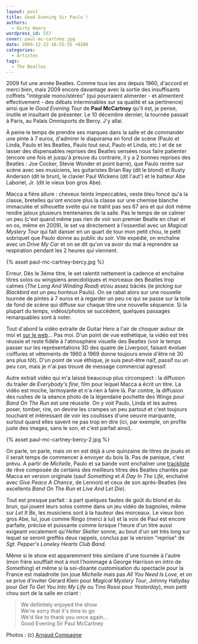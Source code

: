 ```yaml
---
layout: post
title: Good Evening Sir Paulo !
authors:
  - Dirty Henry
wordpress_id: 557
cover: paul-mc-cartney.jpg
date: 2009-12-22 16:55:55 +0100
categories:
  - Artistes
tags:
  - The Beatles
---
```


2009 fut une année Beatles. Comme tous les ans depuis 1960, d'accord et merci
bien, mais 2009 encore davantage avec la sortie des insuffisants coffrets
"intégrale mono/stéréo" (qui pourraient alimenter - et alimentent
effectivement - des débats interminables sur sa qualité et sa pertinence) ainsi
que le _Good Evening Tour_ de **Paul McCartney** qu'il est, je pense, inutile et
insultant de présenter. Le 10 décembre dernier, la tournée passait à Paris, au
Palais Omnisports de Bercy. J'y allai.

À peine le temps de prendre ses marques dans la salle et de commander une pinte
à 7 euros, d'admirer le diaporama en fond de scène (Paulo et Linda, Paulo et les
Beatles, Paulo tout seul, Paulo et Linda, etc.) et de se lasser des dispensables
reprises des Beatles sensées nous faire patienter (encore une fois et jusqu'à
preuve du contraire, il y a 2 bonnes reprises des Beatles : Joe Cocker, Stevie
Wonder et point barre), que Paulo rentre sur scène avec ses musiciens, les
guitaristes Brian Ray (dit le blond) et Rusty Anderson (dit le brun), le clavier
Paul Wickens (dit l'aut') et le batteur Abe Laboriel, Jr. (dit le vieux bon gros
Abe).

Macca a fière allure : cheveux teints impeccables, veste bleu foncé qu'a la
classe, bretelles qu'ont encore plus la classe sur une chemise blanche immaculée
et silhouette svelte qui ne trahit pas ses 67 ans et qui doit même rendre jaloux
plusieurs trentenaires de la salle. Pas le temps de se calmer un peu (c'est
quand même pas rien de voir son premier Beatle en chair et en os, même en 2009),
le set va directement à l'essentiel avec un _Magical Mystery Tour_ qui fait
danser en un quart de tour mon petit chou, le petit sobriquet que Paulo donne au
public du soir. Vite expédié, on enchaîne avec un _Drive My Car_ et on se dit
qu'on va avoir du mal à reprendre sa respiration pendant les 2 heures qui
viennent.

{% asset paul-mc-cartney-bercy.jpg %}

Erreur. Dès le 3ème titre, le set ralentit nettement la cadence et enchaîne
titres solos ou wingsiens anecdotiques et morceaux des Beatles trop calmes (_The
Long And Winding Road_) et/ou assez bâclés (le picking sur _Blackbird_ est un
peu honteux Paulo). On se rabat alors sur une nouvelle tournée de pintes à 7
euros et à regarder un peu ce qui se passe sur la toile de fond de scène qui
diffuse sur chaque titre une nouvelle séquence. Si la plupart du temps,
vidéos/photos se succèdent, quelques passages remarquables sont à noter.

Tout d'abord la vidéo extraite de Guitar Hero a l'air de choquer autour de moi
et [sur le web][1]… Pas moi. D'un point de vue esthétique, la vidéo est très
réussie et reste fidèle à l'atmosphère visuelle des Beatles (voir le temps
passer sur les représentations 3D des quatre de Liverpool, faisant évoluer
coiffures et vêtements de 1960 à 1969 donne toujours envie d'être né 30 ans plus
tôt). D'un point de vue éthique, je suis peut-être naïf, passif ou un peu con,
mais je n'ai pas trouvé de message commercial agressif.

Autre extrait vidéo qui m'a laissé beaucoup plus circonspect : la diffusion du
trailer de _Everybody's fine_, film pour lequel Macca a écrit un titre. La vidéo
est moche, larmoyante et n'a rien à faire là. Par contre, la diffusion des
rushes de la séance photo de la légendaire pochette des Wings pour _Band On The
Run_ est une réussite. On y voit Paulo, Linda et les autres poser, tomber, rire,
on devine les crampes un peu partout et c'est toujours touchant et intéressant
de voir les coulisses d'une oeuvre marquante, surtout quand elles savent ne pas
trop en dire (ici, par exemple, on profite juste des images, sans le son, et
c'est parfait ainsi).

{% asset paul-mc-cartney-bercy-2.jpg %}

On parle, on parle, mais on en est déjà à une quinzaine de titres de joués et il
serait temps de commencer à envoyer du bois là. Pas de panique, c'est prévu. A
partir de _Michelle_, Paulo et sa bande vont enchaîner une [trackliste][2] de
rêve composée de certains des meilleurs titres des Beatles chantés par Macca en
version originale (sauf _Something_ et _A Day In The Life_, enchaîné avec _Give
Peace A Chance_, de Lennon) et ceux de son après-Beatles (les excellents _Band
On The Run_ et _Live And Let Die_).

Tout est presque parfait : à part quelques fautes de goût du blond et du brun,
qui jouent leurs solos comme dans un jeu vidéo de bagnoles, même sur _Let It
Be_, les musiciens sont à la hauteur des morceaux. Le vieux bon gros Abe, lui,
joue comme Ringo (merci à lui) et la voix de Paul est encore parfaite, précise
et puissante comme lorsque l'heure d'un titre aussi exigeant vocalement
qu'_Helter Skelter_ sonne, au bout d'un set très long sur lequel se seront
greffés deux rappels, conclus par la version "reprise" de _Sgt. Pepper's Loneley
Hearts Club Band_.

Même si le show est apparemment très similaire d'une tournée à l'autre (mon
frère soufflait mot à mot l'hommage à George Harrison en intro de _Something_)
et même si la soi-disante customisation du spectacle pour la France est
maladroite (on joue _Michelle_ mais pas _All You Need Is Love_, et on se prive
d'inviter Gérard Klein pour _Magical Mystery Tour_, Johnny Hallyday pour _Got To
Get You Into My Life_ ou Tino Rossi pour _Yesterday_), mon petit chou sort de la
salle en criant :

> We definitely enjoyed the show  
> We're sorry that it's time to go  
> We'd like to thank you once again…  
> Good Evening Sir Paul McCartney

Photos : (c) [Arnaud Compagne](www.arnaudcompagne.com)

[1]:
  http://www.soul-kitchen.fr/9156-photos-concert-paul-mc-cartney-enflamme-bercy/
[2]:
  http://paulmccartney.forumactif.com/good-evening-paris-set-list-soundcheck-petite-review-n3056.htm
